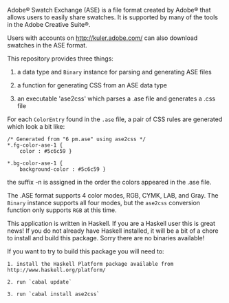 Adobe® Swatch Exchange (ASE) is a file format created by Adobe® that
allows users to easily share swatches. It is supported by many of the
tools in the Adobe Creative Suite®.

Users with accounts on http://kuler.adobe.com/ can also download
swatches in the ASE format.

This repository provides three things:

 1. a data type and `Binary` instance for parsing and generating ASE files

 2. a function for generating CSS from an ASE data type

 3. an executable 'ase2css' which parses a .ase file and generates a .css file


For each `ColorEntry` found in the `.ase` file, a pair of CSS rules are generated which look a bit like:

    /* Generated from "6 pm.ase" using ase2css */
    *.fg-color-ase-1 {
        color : #5c6c59 }
    
    *.bg-color-ase-1 {
        background-color : #5c6c59 }

the suffix -n is assigned in the order the colors appeared in the .ase file.

The .ASE format supports 4 color modes, RGB, CYMK, LAB, and Gray. The
`Binary` instance supports all four modes, but the `ase2css`
conversion function only supports `RGB` at this time.

This application is written in Haskell. If you are a Haskell user this
is great news! If you do not already have Haskell installed, it will
be a bit of a chore to install and build this package. Sorry there are
no binaries available!

If you want to try to build this package you will need to:

    1. install the Haskell Platform package available from http://www.haskell.org/platform/

    2. run `cabal update`

    3. run `cabal install ase2css`

